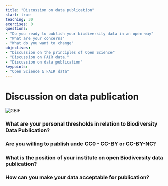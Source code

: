 ```yaml
---
title: "Discussion on data publication"
start: true
teaching: 30
exercises: 0
questions:
- "Do you ready to publish your biodiversity data in an open way"
- "What are your concerns"
- "What do you want to change"
objectives:
- "Discussion on the principles of Open Science"
- "Discussion on FAIR data."
- "Discussion on data publication"
keypoints:
- "Open Science & FAIR data"
---
```


# Discussion on data publication

![GBIF](https://global.discourse-cdn.com/gbif1/original/1X/db9e5e60e124ef5fef7cd0737b1a2a7e7d56b1c3.png)

### What are your personal thresholds in relation to Biodiversity Data Publication?
### Are you willing to publish unde CC0 - CC-BY or CC-BY-NC?
### What is the position of your institute on open Biodiversity data publication?
### How can you make your data acceptable for publication?
